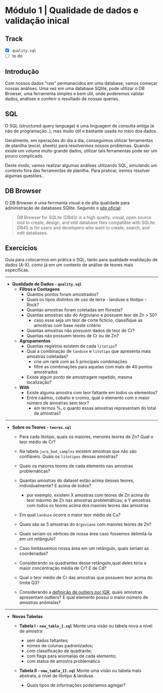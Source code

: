 # Módulo 1 | Qualidade de dados e validação inical

## Track

- [x] `quality.sql`
- [ ] to do

## Introdução

Com nossos dados "raw" permanecidos em uma database, vamos começar nossas análises. Uma vez em uma database SQlite, pode utilizar o DB Browser, uma ferramenta simples e bem útil, onde poderemos validar dados, análises e conferir o resultado de nossas queries.

## SQL

O SQL (structured query language) é uma linguagem de consulta antiga (e não de programação..), mas muito útil e bastante usada no meio dos dados.

Geralmente, em operações do dia a dia, conseguimos utilizar ferramentas de planilha (excel, sheets) para resolvermos nossos problemas. Quando existe um volume muito grande dados, utilizar tais ferramentas pode ser um pouco complicado.

Deste modo, vamos realizar algumas análises utilizando SQL, simulando um contexto fora das ferramentas de planilha. Para praticar, iremos resolver algumas questões..

## DB Browser

O DB Browser é uma ferrmanta visual e de alta qualidade para administração de databases SQlite. Segundo o [site oficial](https://sqlitebrowser.org/):

>DB Browser for SQLite (DB4S) is a high quality, visual, open source tool to create, design, and edit database files compatible with SQLite. DB4S is for users and developers who want to create, search, and edit databases.

## Exercícios

Guia para colocarmos em prática o SQL, tanto para qualidade evalidação de dados (A-X), como já em um contexto de análise de teores mais específicas.

---

* **Qualidade de Dados - `quality.sql`**
  * **Filtros e Contagens**
    * Quantos pontos foram amostrados?
    * Quais os tipos distintos de uso de terra - landuse e litotipo - Rock?
    * Quantas amostras foram coletadas em floresta?
    * Quantas amostras são do Argoviano e possuem teor de Zn > 50?
      * caso esse seja um teor de corte fictício, classifique as amostras com base neste critério
    * Quantas amostras não possuem dados de teor de Cr?
    * Quantas não possuem teores de Cr ou de Zn?
  * **Agrupamentos**
    * Quantas registros existem de cada `litotipo`?
    * Qual a combinação de `landuse` e `litotipo` que apresenta mais amostras coletadas?
      * crie um rank com as 5 principais combinações
      * filtre as combinações para aquelas com mais de 40 pontos amostrados
    * Existe algum ponto de amostragem repetido, mesma localização?
  * **With**
    * Existe alguma amostra com teor faltante em todos os elementos?
    * Entre cádmio, cobalto e cromio, qual o elemento com o maior número de amostras sem teor?
      * em termos %, o quanto essas amostras representam do total de amostras?

---

* **Sobre os Teores - `teores.sql`**
  * Para cada litotipo, quais os maiores, menores teores de Zn? Qual o teor médio de Cr?
  * Na tabela `jura_bad_samples` existem amostras que não são confiáveis. Quais os `litotipos` dessas amostras?
  * Quais os maiores teores de cada elemento nas amostras problemáticas?
  * Quantas amostras do dataset estão acima desses teores, individualmente? E acima de todos?
    * por exemplo, existem X amostras com teores de Zn acima do teor máximo de Zn nas amostras problemáticas; e Y amostras com todos os teores acima dos maiores teores das amostras
  * Em qual `landuse` ocorre o maior teor médio de Cu?
  * Quais são as 5 amostras do `Argoviano` com maiores teores de Zn?

  * Quais seriam os vértices de nossa área caso fossemos delimitá-la em um retângulo?
  * Caso limitássemos nossa área em um retângulo, quais seriam as coordenadas?
  * Considerando os quadrantes desse retângulo,qual deles teria a maior concentração média de Cr? E de Cd?
  * Qual o teor médio de Cr das amostras que possuem teor acima do limite Q3?
  * Considerando a [definição de outliers por IQR](https://towardsdatascience.com/why-1-5-in-iqr-method-of-outlier-detection-5d07fdc82097), quais amostras apresentam outliers? E qual elemento possui o maior número de amostras anômalas?

---

* **Novas Tabelas**
  * **Tabela I -  `new_table_I.sql`** Monte uma visão ou tabela nova a nível de amostra:
    * sem dados faltantes;
    * nomes de colunas padronizados;
    * com classificação de quadrante;
    * com flags para anomalias de cada elemento;
    * com status de amostra problemática
  
  * **Tabela II -  `new_table_II.sql`** Monte uma visão ou tabela mais abstrata, a nível de litotipo & landuse.
    * Quais tipos de informações poderíamos agregar?
